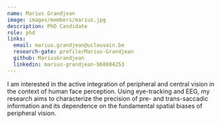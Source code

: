 ```yaml
---
name: Marius Grandjean
image: images/members/marius.jpg
description: PhD Candidate
role: phd
links:
  email: marius.grandjean@uclouvain.be
  research-gate: profile/Marius-Grandjean
  github: MariusGrandjean
  linkedin: marius-grandjean-b68884253
---
```

I am interested in the active integration of peripheral and central vision in the context of human face perception. Using eye-tracking and EEG, my research aims to characterize the precision of pre- and trans-saccadic information and its dependence on the fundamental spatial biases of peripheral vision.





